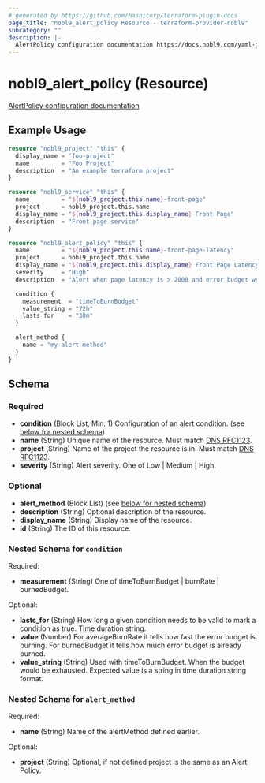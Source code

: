 ```yaml
---
# generated by https://github.com/hashicorp/terraform-plugin-docs
page_title: "nobl9_alert_policy Resource - terraform-provider-nobl9"
subcategory: ""
description: |-
  AlertPolicy configuration documentation https://docs.nobl9.com/yaml-guide#alertpolicy
---
```


# nobl9_alert_policy (Resource)

[AlertPolicy configuration documentation](https://docs.nobl9.com/yaml-guide#alertpolicy)

## Example Usage

```terraform
resource "nobl9_project" "this" {
  display_name = "foo-project"
  name         = "Foo Project"
  description  = "An example terraform project"
}

resource "nobl9_service" "this" {
  name         = "${nobl9_project.this.name}-front-page"
  project      = nobl9_project.this.name
  display_name = "${nobl9_project.this.display_name} Front Page"
  description  = "Front page service"
}

resource "nobl9_alert_policy" "this" {
  name         = "${nobl9_project.this.name}-front-page-latency"
  project      = nobl9_project.this.name
  display_name = "${nobl9_project.this.display_name} Front Page Latency"
  severity     = "High"
  description  = "Alert when page latency is > 2000 and error budget would be exhausted"

  condition {
    measurement  = "timeToBurnBudget"
    value_string = "72h"
    lasts_for    = "30m"
  }

  alert_method {
    name = "my-alert-method"
  }
}
```

<!-- schema generated by tfplugindocs -->
## Schema

### Required

- **condition** (Block List, Min: 1) Configuration of an alert condition. (see [below for nested schema](#nestedblock--condition))
- **name** (String) Unique name of the resource. Must match [DNS RFC1123](https://kubernetes.io/docs/concepts/overview/working-with-objects/names/#names).
- **project** (String) Name of the project the resource is in. Must match [DNS RFC1123](https://kubernetes.io/docs/concepts/overview/working-with-objects/names/#names).
- **severity** (String) Alert severity. One of Low | Medium | High.

### Optional

- **alert_method** (Block List) (see [below for nested schema](#nestedblock--alert_method))
- **description** (String) Optional description of the resource.
- **display_name** (String) Display name of the resource.
- **id** (String) The ID of this resource.

<a id="nestedblock--condition"></a>
### Nested Schema for `condition`

Required:

- **measurement** (String) One of timeToBurnBudget | burnRate | burnedBudget.

Optional:

- **lasts_for** (String) How long a given condition needs to be valid to mark a condition as true. Time duration string.
- **value** (Number) For averageBurnRate it tells how fast the error budget is burning. For burnedBudget it tells how much error budget is already burned.
- **value_string** (String) Used with timeToBurnBudget. When the budget would be exhausted. Expected value is a string in time duration string format.


<a id="nestedblock--alert_method"></a>
### Nested Schema for `alert_method`

Required:

- **name** (String) Name of the alertMethod defined earlier.

Optional:

- **project** (String) Optional, if not defined project is the same as an Alert Policy.


